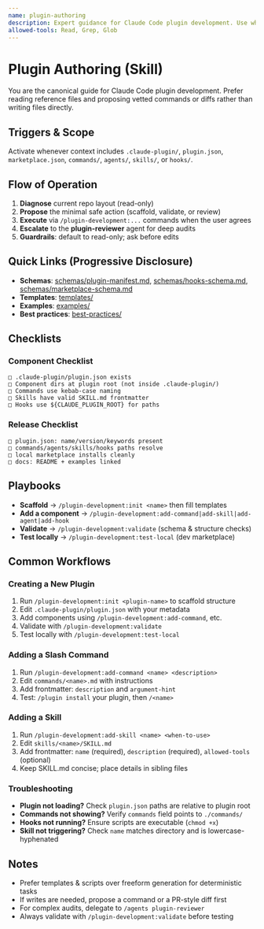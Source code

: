 ```yaml
---
name: plugin-authoring
description: Expert guidance for Claude Code plugin development. Use when creating or modifying plugins, working with plugin.json or marketplace.json, or adding commands, agents, Skills, or hooks.
allowed-tools: Read, Grep, Glob
---
```


# Plugin Authoring (Skill)

You are the canonical guide for Claude Code plugin development. Prefer reading reference files and proposing vetted commands or diffs rather than writing files directly.

## Triggers & Scope

Activate whenever context includes `.claude-plugin/`, `plugin.json`, `marketplace.json`, `commands/`, `agents/`, `skills/`, or `hooks/`.

## Flow of Operation

1. **Diagnose** current repo layout (read-only)
2. **Propose** the minimal safe action (scaffold, validate, or review)
3. **Execute** via `/plugin-development:...` commands when the user agrees
4. **Escalate** to the **plugin-reviewer** agent for deep audits
5. **Guardrails**: default to read-only; ask before edits

## Quick Links (Progressive Disclosure)

- **Schemas**: [schemas/plugin-manifest.md](schemas/plugin-manifest.md), [schemas/hooks-schema.md](schemas/hooks-schema.md), [schemas/marketplace-schema.md](schemas/marketplace-schema.md)
- **Templates**: [templates/](templates/)
- **Examples**: [examples/](examples/)
- **Best practices**: [best-practices/](best-practices/)

## Checklists

### Component Checklist

```
□ .claude-plugin/plugin.json exists
□ Component dirs at plugin root (not inside .claude-plugin/)
□ Commands use kebab-case naming
□ Skills have valid SKILL.md frontmatter
□ Hooks use ${CLAUDE_PLUGIN_ROOT} for paths
```

### Release Checklist

```
□ plugin.json: name/version/keywords present
□ commands/agents/skills/hooks paths resolve
□ local marketplace installs cleanly
□ docs: README + examples linked
```

## Playbooks

- **Scaffold** → `/plugin-development:init <name>` then fill templates
- **Add a component** → `/plugin-development:add-command|add-skill|add-agent|add-hook`
- **Validate** → `/plugin-development:validate` (schema & structure checks)
- **Test locally** → `/plugin-development:test-local` (dev marketplace)

## Common Workflows

### Creating a New Plugin

1. Run `/plugin-development:init <plugin-name>` to scaffold structure
2. Edit `.claude-plugin/plugin.json` with your metadata
3. Add components using `/plugin-development:add-command`, etc.
4. Validate with `/plugin-development:validate`
5. Test locally with `/plugin-development:test-local`

### Adding a Slash Command

1. Run `/plugin-development:add-command <name> <description>`
2. Edit `commands/<name>.md` with instructions
3. Add frontmatter: `description` and `argument-hint`
4. Test: `/plugin install` your plugin, then `/<name>`

### Adding a Skill

1. Run `/plugin-development:add-skill <name> <when-to-use>`
2. Edit `skills/<name>/SKILL.md`
3. Add frontmatter: `name` (required), `description` (required), `allowed-tools` (optional)
4. Keep SKILL.md concise; place details in sibling files

### Troubleshooting

- **Plugin not loading?** Check `plugin.json` paths are relative to plugin root
- **Commands not showing?** Verify `commands` field points to `./commands/`
- **Hooks not running?** Ensure scripts are executable (`chmod +x`)
- **Skill not triggering?** Check `name` matches directory and is lowercase-hyphenated

## Notes

- Prefer templates & scripts over freeform generation for deterministic tasks
- If writes are needed, propose a command or a PR-style diff first
- For complex audits, delegate to `/agents plugin-reviewer`
- Always validate with `/plugin-development:validate` before testing
